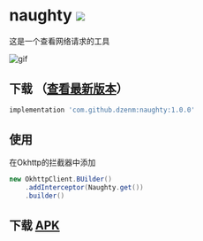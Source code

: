 # naughty [![](https://jitpack.io/v/dzenm/naughty.svg)](https://jitpack.io/#dzenm/naughty)

这是一个查看网络请求的工具

![gif](https://github.com/dzenm/naughty/blob/master/pic/pic.gif)

## 下载 （[查看最新版本](https://github.com/dzenm/naughty/releases/latest)）

```groovy
implementation 'com.github.dzenm:naughty:1.0.0'
```

## 使用
在Okhttp的拦截器中添加
```java
new OkhttpClient.BUilder()
    .addInterceptor(Naughty.get())
    .builder()
```

## 下载 [APK](https://github-production-release-asset-2e65be.s3.amazonaws.com/280431540/54253700-c9da-11ea-98d7-647782a9db74?X-Amz-Algorithm=AWS4-HMAC-SHA256&X-Amz-Credential=AKIAIWNJYAX4CSVEH53A%2F20200719%2Fus-east-1%2Fs3%2Faws4_request&X-Amz-Date=20200719T081037Z&X-Amz-Expires=300&X-Amz-Signature=35ee69fffcbfb483c6b258c63138dfadc54fb9ae55c9e765249467a52b6c2baf&X-Amz-SignedHeaders=host&actor_id=28523411&repo_id=280431540&response-content-disposition=attachment%3B%20filename%3Dapp-debug.apk&response-content-type=application%2Fvnd.android.package-archive)

